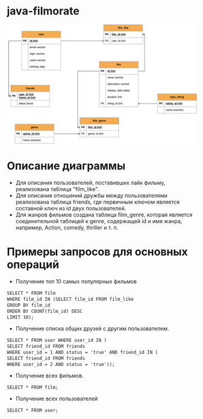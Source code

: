 # java-filmorate
![ER-diagram](project.png)
# Описание диаграммы
* Для описания пользователей, поставивших лайк фильму, реализована таблица "film_like".
* Для описания отношений дружбы между пользователями реализована таблица friends, где первичным ключом является
составной ключ из id двух пользователей.
* Для жанров фильмов создана таблица film_genre, которая является соединительной таблицей к genre, содержащей id и имя жанра, например,
Action, comedy, thriller и т. п.

# Примеры запросов для основных операций
* Получение топ 10 самых популярных фильмов
```roomsql
SELECT * FROM film
WHERE film_id IN (SELECT film_id FROM film_like
GROUP BY film_id
ORDER BY COUNT(film_id) DESC
LIMIT 10);
```
* Получение списка общих друзей с другим пользователем.
```roomsql
SELECT * FROM user WHERE user_id IN (
SELECT friend_id FROM friends
WHERE user_id = 1 AND status = 'true' AND friend_id IN (
SELECT friend_id FROM friends
WHERE user_id = 2 AND status = 'true'));
```
* Получение всех фильмов.
```roomsql
SELECT * FROM film;
```
* Получение всех пользователей
```roomsql
SELECT * FROM user;
```
